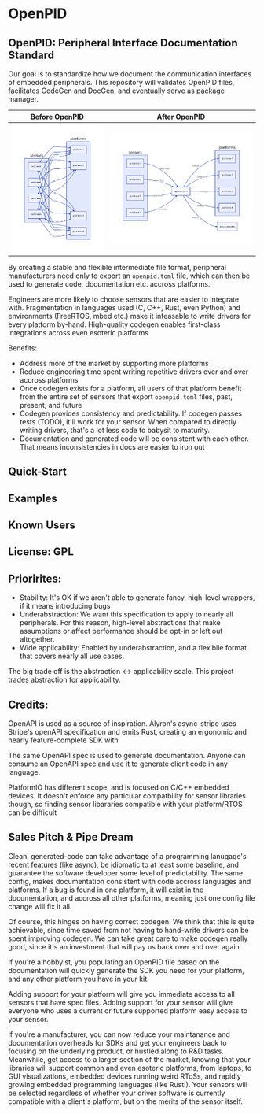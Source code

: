 # OpenPID
## OpenPID: Peripheral Interface Documentation Standard
Our goal is to standardize how we document the communication interfaces of embedded peripherals. 
This repository will validates OpenPID files, facilitates CodeGen and DocGen, and eventually serve as package manager.

| Before OpenPID | After OpenPID |
| --- | --- |
| <img alt="Messy graph with edges between each platform and peripheral, representing the drivers that need to be implemented" src="./no_openpid.svg" width="300"/> | <img alt="Simpler graph with fewer edges. Each peripheral exports the same file format, which can be converted to any platform for which codegen exists" src="./pitch.svg" width="500"/> |

By creating a stable and flexible intermediate file format, peripheral manufacturers need only to export an `openpid.toml` file, which can then be used to generate code, documentation etc. accross platforms.

Engineers are more likely to choose sensors that are easier to integrate with. Fragmentation in languages used (C, C++, Rust, even Python) and environments (FreeRTOS, mbed etc.) make it infeasable to write drivers for every platform by-hand. High-quality codegen enables first-class integrations across even esoteric platforms

Benefits:
- Address more of the market by supporting more platforms
- Reduce engineering time spent writing repetitive drivers over and over accross platforms
- Once codegen exists for a platform, all users of that platform benefit from the entire set of sensors that export `openpid.toml` files, past, present, and future
- Codegen provides consistency and predictability. If codegen passes tests (TODO), it'll work for your sensor. When compared to directly writing drivers, that's a lot less code to babysit to maturity.
- Documentation and generated code will be consistent with each other. That means inconsistencies in docs are easier to iron out



## Quick-Start

## Examples

## Known Users

## License: GPL

## Priorirites:
- Stability: It's OK if we aren't able to generate fancy, high-level wrappers, if it means introducing bugs
- Underabstraction: We want this specification to apply to nearly all peripherals. For this reason, high-level abstractions that make assumptions or affect performance should be opt-in or left out altogether.
- Wide applicability: Enabled by underabstraction, and a flexibile format that covers nearly all use cases.

The big trade off is the abstraction <-> applicability scale. This project trades abstraction for applicability.

## Credits:
OpenAPI is used as a source of inspiration.
Alyron's async-stripe uses Stripe's openAPI specification and emits Rust, creating an ergonomic and nearly feature-complete SDK with

The same OpenAPI spec is used to generate documentation. Anyone can consume an OpenAPI spec and use it to generate client code in any language. 

PlatformIO has different scope, and is focused on C/C++ embedded devices. It doesn't enforce any particular compatbility for sensor libraries though, so finding sensor libararies compatible with your platform/RTOS can be difficult

## Sales Pitch & Pipe Dream
Clean, generated-code can take advantage of a programming lanugage's recent features (like async), be idiomatic to at least some baseline, and guarantee the software developer some level of predictability.
The same config, makes documentation consistent with code accross languages and platforms. If a bug is found in one platform, it will exist in the documentation, and accross all other platforms, meaning just one config file change will fix it all.

Of course, this hinges on having correct codegen. We think that this is quite achievable, since time saved from not having to hand-write drivers can be spent improving codegen. We can take great care to make codegen really good, since it's an investment that will pay us back over and over again.

If you're a hobbyist, you populating an OpenPID file based on the documentation will quickly generate the SDK you need for your platform, and any other platform you have in your kit. 

Adding support for your platform will give you immediate access to all sensors that have spec files. Adding support for your sensor will give everyone who uses a current or future supported platform easy access to your sensor.

If you're a manufacturer, you can now reduce your maintanance and documentation overheads for SDKs and get your engineers back to focusing on the underlying product, or hustled along to R&D tasks. Meanwhile, get access to a larger section of the market, knowing that your libraries will support common and even esoteric platforms, from laptops, to GUI visualizations, embedded devices running weird RToSs, and rapidly growing embedded programming languages (like Rust!). Your sensors will be selected regardless of whether your driver software is currently compatible with a client's platform, but on the merits of the sensor itself.
